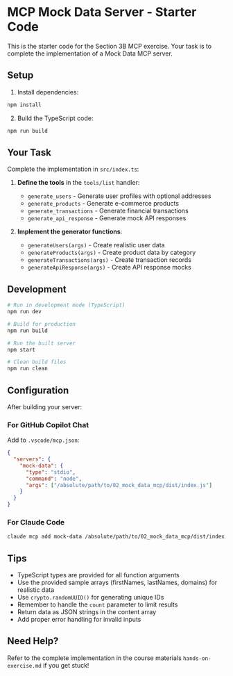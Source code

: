 # MCP Mock Data Server - Starter Code

This is the starter code for the Section 3B MCP exercise. Your task is to complete the implementation of a Mock Data MCP server.

## Setup

1. Install dependencies:
```bash
npm install
```

2. Build the TypeScript code:
```bash
npm run build
```

## Your Task

Complete the implementation in `src/index.ts`:

1. **Define the tools** in the `tools/list` handler:
   - `generate_users` - Generate user profiles with optional addresses
   - `generate_products` - Generate e-commerce products
   - `generate_transactions` - Generate financial transactions
   - `generate_api_response` - Generate mock API responses

2. **Implement the generator functions**:
   - `generateUsers(args)` - Create realistic user data
   - `generateProducts(args)` - Create product data by category
   - `generateTransactions(args)` - Create transaction records
   - `generateApiResponse(args)` - Create API response mocks

## Development

```bash
# Run in development mode (TypeScript)
npm run dev

# Build for production
npm run build

# Run the built server
npm start

# Clean build files
npm run clean
```

## Configuration

After building your server:

### For GitHub Copilot Chat

Add to `.vscode/mcp.json`:
```json
{
  "servers": {
    "mock-data": {
      "type": "stdio",
      "command": "node",
      "args": ["/absolute/path/to/02_mock_data_mcp/dist/index.js"]
    }
  }
}
```

### For Claude Code

```bash
claude mcp add mock-data /absolute/path/to/02_mock_data_mcp/dist/index.js
```

## Tips

- TypeScript types are provided for all function arguments
- Use the provided sample arrays (firstNames, lastNames, domains) for realistic data
- Use `crypto.randomUUID()` for generating unique IDs
- Remember to handle the `count` parameter to limit results
- Return data as JSON strings in the content array
- Add proper error handling for invalid inputs

## Need Help?

Refer to the complete implementation in the course materials `hands-on-exercise.md` if you get stuck!